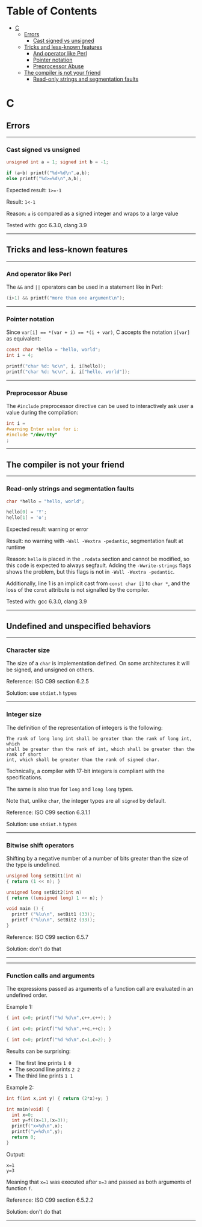 Table of Contents
=================

   * [C](#c)
      * [Errors](#errors)
         * [Cast signed vs unsigned](#cast-signed-vs-unsigned)
      * [Tricks and less-known features](#tricks-and-less-known-features)
         * [And operator like Perl](#and-operator-like-perl)
         * [Pointer notation](#pointer-notation)
         * [Preprocessor Abuse](#preprocessor-abuse)
      * [The compiler is not your friend](#the-compiler-is-not-your-friend)
         * [Read-only strings and segmentation faults](#read-only-strings-and-segmentation-faults)

# C

## Errors

---

### Cast signed vs unsigned

```c
unsigned int a = 1; signed int b = -1;

if (a<b) printf("%d<%d\n",a,b);
else printf("%d>=%d\n",a,b);
```

Expected result: `1>=-1`

Result: `1<-1`

Reason: `a` is compared as a signed integer and wraps to a large value

Tested with: gcc 6.3.0, clang 3.9

---






## Tricks and less-known features

---

### And operator like Perl

The `&&` and `||` operators can be used in a statement like in Perl:
```c
(i>1) && printf("more than one argument\n");
```
---

### Pointer notation

Since `var[i] == *(var + i) == *(i + var)`, C accepts the notation `i[var]` as
equivalent:

```c
const char *hello = "hello, world";
int i = 4;

printf("char %d: %c\n", i, i[hello]);
printf("char %d: %c\n", i, i["hello, world"]);
```
---

### Preprocessor Abuse


The `#include` preprocessor directive can be used to interactively ask user a
value during the compilation:
```c
int i =
#warning Enter value for i:
#include "/dev/tty"
;
```
---







## The compiler is not your friend

---

### Read-only strings and segmentation faults

```c
char *hello = "hello, world";

hello[0] = 'Y';
hello[1] = 'o';
```

Expected result: warning or error

Result: no warning with `-Wall -Wextra -pedantic`, segmentation fault at runtime

Reason: `hello` is placed in the `.rodata` section and cannot be modified, so
this code is expected to always segfault. Adding the `-Wwrite-strings` flags
shows the problem, but this flags is not in `-Wall -Wextra -pedantic`.

Additionally, line 1 is an implicit cast from `const char []` to `char *`, and
the loss of the `const` attribute is not signalled by the compiler.

Tested with: gcc 6.3.0, clang 3.9

---



## Undefined and unspecified behaviors

---

### Character size

The size of a `char` is implementation defined. On some architectures it will be signed, and unsigned on others.

Reference: ISO C99 section 6.2.5

Solution: use `stdint.h` types

---

### Integer size

The definition of the representation of integers is the following:

```
The rank of long long int shall be greater than the rank of long int, which
shall be greater than the rank of int, which shall be greater than the rank of short
int, which shall be greater than the rank of signed char.
```

Technically, a compiler with 17-bit integers is compliant with the specifications.

The same is also true for `long` and `long long` types.

Note that, unlike `char`, the integer types are all `signed` by default.

Reference: ISO C99 section 6.3.1.1

Solution: use `stdint.h` types

---

### Bitwise shift operators

Shifting by a negative number of a number of bits greater than the size of the type is undefined.

```c
unsigned long setBit1(int n)
{ return (1 << n); }

unsigned long setBit2(int n)
{ return ((unsigned long) 1 << n); }

void main () {
  printf ("%lu\n", setBit1 (33));
  printf ("%lu\n", setBit2 (33));
}
```

Reference: ISO C99 section 6.5.7

Solution: don't do that

---

---

### Function calls and arguments

The expressions passed as arguments of a function call are evaluated in an undefined order.

Example 1:
```c
{ int c=0; printf("%d %d\n",c++,c++); }

{ int c=0; printf("%d %d\n",++c,++c); }

{ int c=0; printf("%d %d\n",c=1,c=2); }
```

Results can be surprising:

- The first line prints `1 0`
- The second line prints `2 2`
- The third line prints `1 1`




Example 2:
```c
int f(int x,int y) { return (2*x)+y; }

int main(void) {
  int x=0;
  int y=f((x=1),(x=3));
  printf("x=%d\n",x);
  printf("y=%d\n",y);
  return 0;
}
```

Output:
```
x=1
y=3
```
Meaning that `x=1` was executed after `x=3` and passed as both arguments of function `f`.

Reference: ISO C99 section 6.5.2.2

Solution: don't do that

---

